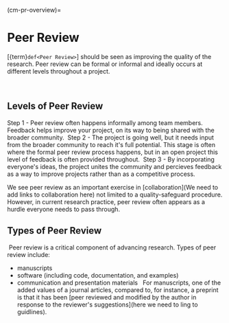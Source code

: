 (cm-pr-overview)=

# Peer Review

[{term}`def<Peer Review>`] should be seen as improving the quality of the research. 
Peer review can be formal or informal and ideally occurs at different levels throughout a project.

​
## Levels of Peer Review
Step 1 - Peer review often happens informally among team members.
Feedback helps improve your project, on its way to being shared with the broader community.
​
Step 2 - The project is going well, but it needs input from the broader community to reach it's full potential.
This stage is often where the formal peer review process happens, but in an open project this level of feedback is often provided throughout.
​
Step 3 - By incorporating everyone's ideas, the project unites the community and percieves feedback as a way to improve projects rather than as a competitive process.

We see peer review as an important exercise in [collaboration](We need to add links to collaboration here) not limited to a quality-safeguard procedure.
However, in current research practice, peer review often appears as a hurdle everyone needs to pass through.

## Types of Peer Review
​
Peer review is a critical component of advancing research. Types of peer review include:
* manuscripts
* software (including code, documentation, and examples)
* communication and presentation materials
​
​
For manuscripts, one of the added values of a journal articles, compared to, for instance, a preprint is that it has been [peer reviewed and modified by the author in response to the reviewer's suggestions](here we need to ling to guidlines). 

​
